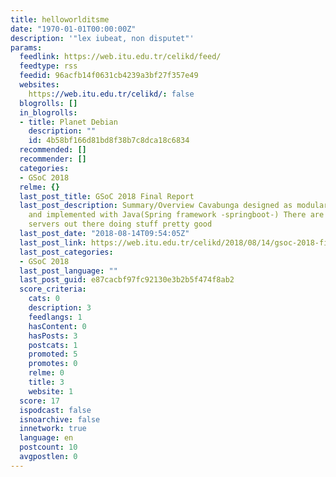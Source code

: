 ```yaml
---
title: helloworlditsme
date: "1970-01-01T00:00:00Z"
description: '"lex iubeat, non disputet"'
params:
  feedlink: https://web.itu.edu.tr/celikd/feed/
  feedtype: rss
  feedid: 96acfb14f0631cb4239a3bf27f357e49
  websites:
    https://web.itu.edu.tr/celikd/: false
  blogrolls: []
  in_blogrolls:
  - title: Planet Debian
    description: ""
    id: 4b58bf166d81bd8f38b7c8dca18c6834
  recommended: []
  recommender: []
  categories:
  - GSoC 2018
  relme: {}
  last_post_title: GSoC 2018 Final Report
  last_post_description: Summary/Overview Cavabunga designed as modular calendar server
    and implemented with Java(Spring framework -springboot-) There are many calendar
    servers out there doing stuff pretty good
  last_post_date: "2018-08-14T09:54:05Z"
  last_post_link: https://web.itu.edu.tr/celikd/2018/08/14/gsoc-2018-final-report/
  last_post_categories:
  - GSoC 2018
  last_post_language: ""
  last_post_guid: e87cacbf97fc92130e3b2b5f474f8ab2
  score_criteria:
    cats: 0
    description: 3
    feedlangs: 1
    hasContent: 0
    hasPosts: 3
    postcats: 1
    promoted: 5
    promotes: 0
    relme: 0
    title: 3
    website: 1
  score: 17
  ispodcast: false
  isnoarchive: false
  innetwork: true
  language: en
  postcount: 10
  avgpostlen: 0
---
```

